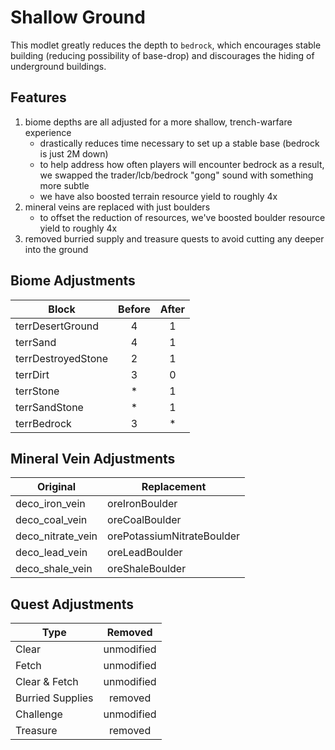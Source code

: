 # Shallow Ground

This modlet greatly reduces the depth to `bedrock`, which encourages stable building (reducing possibility of base-drop) and discourages the hiding of underground buildings.

## Features

1. biome depths are all adjusted for a more shallow, trench-warfare experience
    - drastically reduces time necessary to set up a stable base (bedrock is just 2M down)
    - to help address how often players will encounter bedrock as a result, we swapped the trader/lcb/bedrock "gong" sound with something more subtle
    - we have also boosted terrain resource yield to roughly 4x
2. mineral veins are replaced with just boulders
    - to offset the reduction of resources, we've boosted boulder resource yield to roughly 4x
3. removed burried supply and treasure quests to avoid cutting any deeper into the ground

## Biome Adjustments

Block | Before | After
--- | :---: | :---:
terrDesertGround | 4 | 1
terrSand | 4 | 1
terrDestroyedStone | 2 | 1
terrDirt | 3 | 0
terrStone | * | 1
terrSandStone | * | 1
terrBedrock | 3 | *

## Mineral Vein Adjustments

Original | Replacement
--- | ---
deco_iron_vein | oreIronBoulder
deco_coal_vein | oreCoalBoulder
deco_nitrate_vein | orePotassiumNitrateBoulder
deco_lead_vein | oreLeadBoulder
deco_shale_vein | oreShaleBoulder

## Quest Adjustments

Type | Removed
--- | :---:
Clear | unmodified
Fetch | unmodified
Clear & Fetch | unmodified
Burried Supplies | removed
Challenge | unmodified
Treasure | removed
